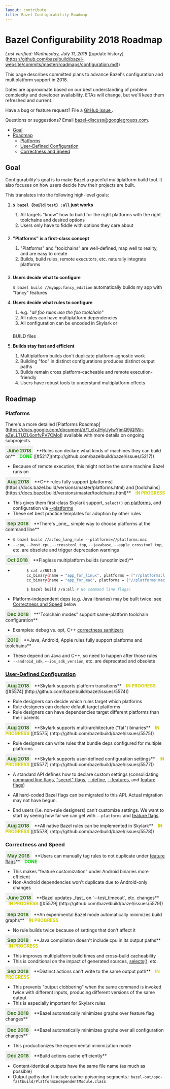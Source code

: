 ```yaml
---
layout: contribute
title: Bazel Configurability Roadmap
---
```

<style>
  .padbottom { padding-bottom: 10px; }
  .etabox {
    background: #EFEFEF;
    color: #38761D;
    font-size: 15px;
    font-weight: bold;
    display: inline;
    padding: 6px;
    margin-right: 10px;
  }
  .donestatus {
    color: #00D000;
    font-weight: bold;
    padding-left: 10px;
  }
  .inprogressstatus {
    color: #D0D000;
    font-weight: bold;
    padding-left: 10px;
  }
</style>

# Bazel Configurability 2018 Roadmap
*Last verified: Wednesday, July 11, 2018* ([update history]
(https://github.com/bazelbuild/bazel-website/commits/master/roadmaps/configuration.md))

This page describes committed plans to advance Bazel's configuration and
multiplatform support in 2018.

Dates are approximate based on our best understanding of problem complexity
and developer availability. ETAs will change, but we'll keep them refreshed and
current.

Have a bug or feature request? File a [GitHub issue
](https://github.com/bazelbuild/bazel/issues/new).

Questions or suggestions? Email
<a href="mailto:bazel-discuss@googlegroups.com">bazel-discuss@googlegroups.com</a>.


* [Goal](#goal)
* [Roadmap](#roadmap)
  * [Platforms](#platforms)
  * [User-Defined Configuration](#user-defined-configuration)
  * [Correctness and Speed](#correctness-and-speed)


## Goal 

Configurability's goal is to make Bazel a graceful multiplatform build
tool. It also focuses on how users decide how their projects are built.


This translates into the following high-level goals:

1. **`$ bazel {build|test} :all` just works**
    1. All targets "know" how to build for the right platforms with the right
       toolchains and desired options
    1. <div class="padbottom">Users only have to fiddle with options they care
       about</div>

1. **"Platforms" is a first-class concept**
    1. "Platforms" and "toolchains" are well-defined, map well to reality, and are
        easy to create  
    1. <div class="padbottom">Builds, build rules, remote executors, etc.
       naturally integrate platforms</div>

1. **Users decide what to configure**

    `$ bazel build //myapp:fancy_edition` automatically builds my app with
    "fancy" features

1. **Users decide what rules to configure**
    1. e.g. "*all foo rules use the foo toolchain*"
    1. All rules can have multiplatform dependencies
    1. <div class="padbottom">All configuration can be encoded in Skylark or
    BUILD files</div>

1. **Builds stay fast and efficient**
    1. Multiplatform builds don't duplicate platform-agnostic work
    1. Building "foo" in distinct configurations produces distinct output paths
    1. Builds remain cross platform-cacheable and remote execution-friendly
    1. Users have robust tools to understand multiplatform effects

## Roadmap

### Platforms
There's a more detailed [Platforms Roadmap]
(https://docs.google.com/document/d/1_clxJHyUylwYjmQ9jQfWr-eZeLLTUZL6onfvPV7CMoI)
available with more details on ongoing subprojects.

<div class="etabox">June 2018</div>**Rules can declare what kinds of machines
they can build on**
<span class="donestatus">DONE</span> ([#5217](http://github.com/bazelbuild/bazel/issues/5217))

* Because of remote execution, this might not be the same machine Bazel runs on


<div class="etabox">Aug 2018</div>**C++ rules fully support
[platforms](https://docs.bazel.build/versions/master/platforms.html) and
[toolchains](https://docs.bazel.build/versions/master/toolchains.html)**
<span class="inprogressstatus">IN PROGRESS</span>

* This gives them first-class Skylark support, `select()` [on
platforms](https://docs.bazel.build/versions/master/be/general.html#config_setting.constraint_values),
and configuration via
[--platforms](https://docs.bazel.build/versions/master/platforms.html#specifying-a-platform-for-a-build) 
* These set best practice templates for adoption by other rules


<div class="etabox">Sep 2018</div>**There's _one_, simple way to choose platforms
at the command line**

* `$ bazel build //a:foo_lang_rule --platforms=//platforms:mac`
* `--cpu`, `--host_cpu`, `--crosstool_top`, `--javabase`,
  `--apple_crosstool_top`, etc. are obsolete and trigger deprecation warnings


<div class="etabox">Oct 2018</div>**Flagless multiplatform builds
(unoptimized)**

* ```sh
        $ cat a/BUILD
        cc_binary(name = "app_for_linux", platforms = ["//platforms:linux"])
        cc_binary(name = "app_for_mac", platforms = ["//platforms:mac"])

        $ bazel build //a:all # No command line flags!
  ```

* Platform-independent deps (e.g. Java libraries) may be built twice: see
    [Correctness and Speed](#correctness_and_speed) below

<div class="etabox">Dec 2018</div>**"Toolchain modes" support same-platform
toolchain configuration**

* Examples: debug vs. opt, C++ [correctness
  sanitizers](https://github.com/google/sanitizers)


<div class="etabox">2019</div>**Java, Android, Apple rules fully support platforms and
toolchains**

* These depend on Java and C++, so need to happen after those rules
* `--android_sdk`, -`-ios_sdk_version`, etc. are deprecated and obsolete


### [User-Defined Configuration](https://docs.google.com/document/d/1vc8v-kXjvgZOdQdnxPTaV0rrLxtP2XwnD2tAZlYJOqw/edit?usp=sharing)


<div class="etabox">Aug 2018</div>**Skylark supports platform transitions**
<span class="inprogressstatus">IN PROGRESS</span> ([#5574]
(http://github.com/bazelbuild/bazel/issues/5574))

* Rule designers can decide which rules target which platforms
* Rule designers can declare default target platforms
* Rule designers can have dependencies target different platforms than their
  parents


<div class="etabox">Aug 2018</div>**Skylark supports multi-architecture ("fat")
binaries**
<span class="inprogressstatus">IN PROGRESS</span> ([#5575]
(http://github.com/bazelbuild/bazel/issues/5575))

* Rule designers can write rules that bundle deps configured for multiple
  platforms


<div class="etabox">Aug 2018</div>**Skylark supports user-defined configuration
settings**
<span class="inprogressstatus">IN PROGRESS</span> ([#5577]
(http://github.com/bazelbuild/bazel/issues/5577))

* A standard API defines how to declare custom settings (consolidating [command
  line
  flags](https://docs.bazel.build/versions/master/command-line-reference.html),
  ["secret"
  flags](https://github.com/bazelbuild/bazel/blob/master/src/main/java/com/google/devtools/build/lib/rules/apple/AppleCommandLineOptions.java#L246),
  [--define](https://github.com/bazelbuild/bazel/blob/b3cf83cd20f30d77e6768de651a3e652f86d6f78/src/main/java/com/google/devtools/build/lib/analysis/config/BuildConfiguration.java#L423),
  [--features](https://source.bazel.build/bazel/+/master:src/main/java/com/google/devtools/build/lib/analysis/config/BuildConfiguration.java;l=835?q=file:BuildConfiguration.java),
  and [feature
  flags](https://github.com/bazelbuild/bazel/blob/d6a98282e229b311dd56e65b72003197120f299a/src/test/java/com/google/devtools/build/lib/rules/android/AndroidBinaryTest.java#L3107))

* All hard-coded Bazel flags can be migrated to this API. Actual migration may
  not have begun.
* End users (i.e. non-rule designers) can't customize settings. We want to start
  by seeing how far we can get with `--platforms` and [feature
  flags](https://github.com/bazelbuild/bazel/blob/d6a98282e229b311dd56e65b72003197120f299a/src/test/java/com/google/devtools/build/lib/rules/android/AndroidBinaryTest.java#L3107).


<div class="etabox">Aug 2018</div>**All native Bazel rules can be implemented
in Skylark**
<span class="inprogressstatus">IN PROGRESS</span> ([#5578]
(http://github.com/bazelbuild/bazel/issues/5578))

### Correctness and Speed


<div class="etabox">May 2018</div>**Users can manually tag rules to not
duplicate under <a
href="https://github.com/bazelbuild/bazel/blob/d6a98282e229b311dd56e65b72003197120f299a/src/test/java/com/google/devtools/build/lib/rules/android/AndroidBinaryTest.java#L3107">feature
flags</a>**
<span class="donestatus">DONE</span>

* This makes "feature customization" under Android binaries more efficient
* Non-Android dependencies won't duplicate due to Android-only changes


<div class="etabox">June 2018</div>**Bazel updates _fast_ on `--test_timeout`, etc. changes**
<span class="inprogressstatus">IN PROGRESS</span> ([#5579]
(http://github.com/bazelbuild/bazel/issues/5579))
<br><br>


<div class="etabox">Sep 2018</div>**An experimental Bazel mode automatically
minimizes build graphs**
<span class="inprogressstatus">IN PROGRESS</span>

* No rule builds twice because of settings that don't affect it


<div class="etabox">Sep 2018</div>**Java compilation doesn't include cpu in its
output paths**
<span class="inprogressstatus">IN PROGRESS</span>

* This improves multiplatform build times and cross-build cacheability
* This is conditional on the impact of generated sources,
  [selects](https://docs.bazel.build/versions/master/be/functions.html#select)(),
  etc.


<div class="etabox">Sep 2018</div>**Distinct actions can't write to the same
output path**
<span class="inprogressstatus">IN PROGRESS</span>

* This prevents "output clobbering" when the same command is invoked twice with
  different inputs, producing different versions of the same output
* This is especially important for Skylark rules


<div class="etabox">Dec 2018</div>**Bazel automatically minimizes graphs over
feature flag changes**
<br><br>

<div class="etabox">Dec 2018</div>**Bazel automatically minimizes graphs over
all configuration changes**

* This productionizes the experimental minimization mode


<div class="etabox">Dec 2018</div>**Build actions cache efficiently**

* Content-identical outputs have the same file name (as much as possible)
* Output paths don't include cache-poisoning segments.:
  `bazel-out/ppc-fastbuild/PlatformIndependentModule.class`
